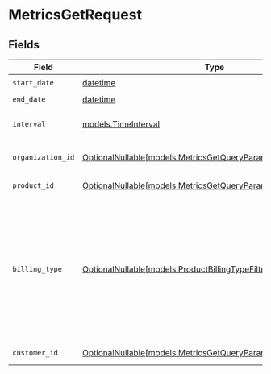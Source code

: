 # MetricsGetRequest


## Fields

| Field                                                                                                                                                                       | Type                                                                                                                                                                        | Required                                                                                                                                                                    | Description                                                                                                                                                                 |
| --------------------------------------------------------------------------------------------------------------------------------------------------------------------------- | --------------------------------------------------------------------------------------------------------------------------------------------------------------------------- | --------------------------------------------------------------------------------------------------------------------------------------------------------------------------- | --------------------------------------------------------------------------------------------------------------------------------------------------------------------------- |
| `start_date`                                                                                                                                                                | [datetime](https://docs.python.org/3/library/datetime.html#datetime-objects)                                                                                                | :heavy_check_mark:                                                                                                                                                          | Start date.                                                                                                                                                                 |
| `end_date`                                                                                                                                                                  | [datetime](https://docs.python.org/3/library/datetime.html#datetime-objects)                                                                                                | :heavy_check_mark:                                                                                                                                                          | End date.                                                                                                                                                                   |
| `interval`                                                                                                                                                                  | [models.TimeInterval](../models/timeinterval.md)                                                                                                                            | :heavy_check_mark:                                                                                                                                                          | Interval between two timestamps.                                                                                                                                            |
| `organization_id`                                                                                                                                                           | [OptionalNullable[models.MetricsGetQueryParamOrganizationIDFilter]](../models/metricsgetqueryparamorganizationidfilter.md)                                                  | :heavy_minus_sign:                                                                                                                                                          | Filter by organization ID.                                                                                                                                                  |
| `product_id`                                                                                                                                                                | [OptionalNullable[models.MetricsGetQueryParamProductIDFilter]](../models/metricsgetqueryparamproductidfilter.md)                                                            | :heavy_minus_sign:                                                                                                                                                          | Filter by product ID.                                                                                                                                                       |
| `billing_type`                                                                                                                                                              | [OptionalNullable[models.ProductBillingTypeFilter]](../models/productbillingtypefilter.md)                                                                                  | :heavy_minus_sign:                                                                                                                                                          | Filter by billing type. `recurring` will filter data corresponding to subscriptions creations or renewals. `one_time` will filter data corresponding to one-time purchases. |
| `customer_id`                                                                                                                                                               | [OptionalNullable[models.MetricsGetQueryParamCustomerIDFilter]](../models/metricsgetqueryparamcustomeridfilter.md)                                                          | :heavy_minus_sign:                                                                                                                                                          | Filter by customer ID.                                                                                                                                                      |